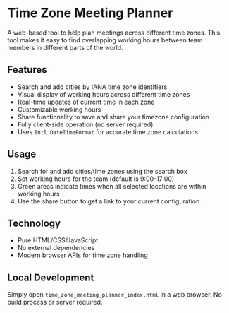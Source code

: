 # Time Zone Meeting Planner

A web-based tool to help plan meetings across different time zones. This tool makes it easy to find overlapping working hours between team members in different parts of the world.

## Features

- Search and add cities by IANA time zone identifiers
- Visual display of working hours across different time zones
- Real-time updates of current time in each zone
- Customizable working hours
- Share functionality to save and share your timezone configuration
- Fully client-side operation (no server required)
- Uses `Intl.DateTimeFormat` for accurate time zone calculations

## Usage

1. Search for and add cities/time zones using the search box
2. Set working hours for the team (default is 9:00-17:00)
3. Green areas indicate times when all selected locations are within working hours
4. Use the share button to get a link to your current configuration

## Technology

- Pure HTML/CSS/JavaScript
- No external dependencies
- Modern browser APIs for time zone handling

## Local Development

Simply open `time_zone_meeting_planner_index.html` in a web browser. No build process or server required.
